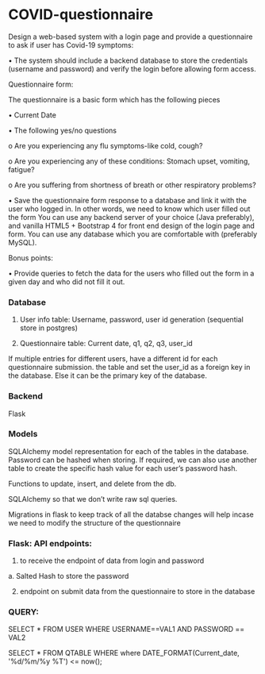 # COVID-questionnaire

Design a web-based system with a login page and provide a questionnaire to ask if user has Covid-19 symptoms:

•	The system should include a backend database to store the credentials (username and password) and verify the login before allowing form access.

Questionnaire form:

The questionnaire is a basic form which has the following pieces 

•	Current Date

•	The following yes/no questions

  o	Are you experiencing any flu symptoms-like cold, cough?

  o	Are you experiencing any of these conditions: Stomach upset, vomiting, fatigue?

  o	Are you suffering from shortness of breath or other respiratory problems?

•	Save the questionnaire form response to a database and link it with the user who logged in. In other words, we need to know which user filled out the form 
You can use any backend server of your choice (Java preferably), and vanilla HTML5 + Bootstrap 4 for front end design of the login page and form. You can use any database which you are comfortable with (preferably MySQL).

Bonus points:

•	Provide queries to fetch the data for the users who filled out the form in a given day and who did not fill it out.



### Database

1.	User info table: Username, password, user id generation (sequential store in postgres)

2.	Questionnaire table: Current date, q1, q2, q3, user_id

If multiple entries for different users, have a different id for each questionnaire submission. the table and set the user_id as a foreign key in the database. Else it can be the primary key of the database.

### Backend
Flask 
### Models 
SQLAlchemy model representation for each of the tables in the database. Password can be hashed when storing. If required, we can also use another table to create the specific hash value for each user’s password hash.

Functions to update, insert, and delete from the db.

SQLAlchemy so that we don’t write raw sql queries. 

Migrations in flask to keep track of all the databse changes will help incase we need to modify the structure of the questionnaire

### Flask: API endpoints:
1.	to receive the endpoint of data from login and password 

  a.	Salted Hash to store the password

2.	endpoint on submit data from the questionnaire to store in the database

### QUERY:
SELECT * FROM USER WHERE USERNAME==VAL1 AND PASSWORD == VAL2

SELECT * FROM QTABLE WHERE where DATE_FORMAT(Current_date, '%d/%m/%y %T') <= now();


